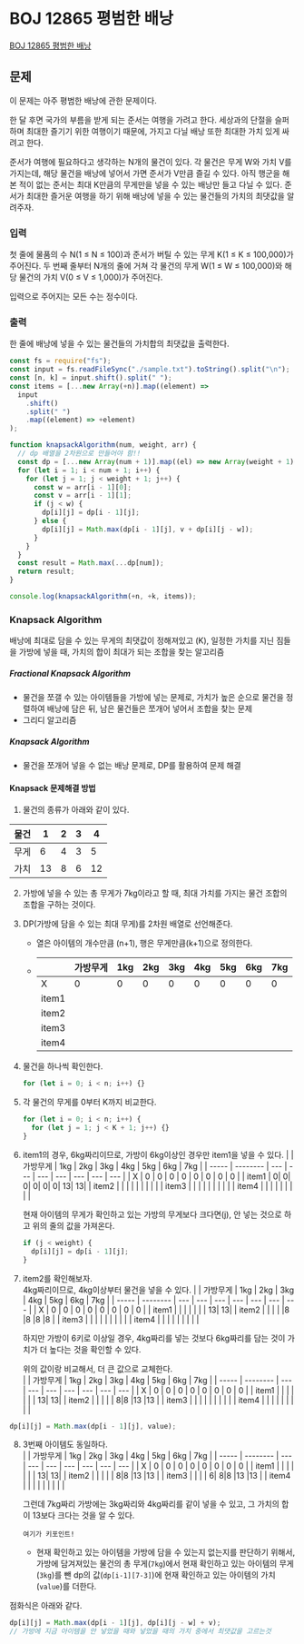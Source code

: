 # BOJ 12865 평범한 배낭

[BOJ 12865 평범한 배낭](https://www.acmicpc.net/problem/12865)

## 문제

이 문제는 아주 평범한 배낭에 관한 문제이다.

한 달 후면 국가의 부름을 받게 되는 준서는 여행을 가려고 한다. 세상과의 단절을 슬퍼하며 최대한 즐기기 위한 여행이기 때문에, 가지고 다닐 배낭 또한 최대한 가치 있게 싸려고 한다.

준서가 여행에 필요하다고 생각하는 N개의 물건이 있다. 각 물건은 무게 W와 가치 V를 가지는데, 해당 물건을 배낭에 넣어서 가면 준서가 V만큼 즐길 수 있다. 아직 행군을 해본 적이 없는 준서는 최대 K만큼의 무게만을 넣을 수 있는 배낭만 들고 다닐 수 있다. 준서가 최대한 즐거운 여행을 하기 위해 배낭에 넣을 수 있는 물건들의 가치의 최댓값을 알려주자.

### 입력

첫 줄에 물품의 수 N(1 ≤ N ≤ 100)과 준서가 버틸 수 있는 무게 K(1 ≤ K ≤ 100,000)가 주어진다. 두 번째 줄부터 N개의 줄에 거쳐 각 물건의 무게 W(1 ≤ W ≤ 100,000)와 해당 물건의 가치 V(0 ≤ V ≤ 1,000)가 주어진다.

입력으로 주어지는 모든 수는 정수이다.

### 출력

한 줄에 배낭에 넣을 수 있는 물건들의 가치합의 최댓값을 출력한다.

```js
const fs = require("fs");
const input = fs.readFileSync("./sample.txt").toString().split("\n");
const [n, k] = input.shift().split(" ");
const items = [...new Array(+n)].map((element) =>
  input
    .shift()
    .split(" ")
    .map((element) => +element)
);

function knapsackAlgorithm(num, weight, arr) {
  // dp 배열을 2차원으로 만들어야 함!!
  const dp = [...new Array(num + 1)].map((el) => new Array(weight + 1).fill(0));
  for (let i = 1; i < num + 1; i++) {
    for (let j = 1; j < weight + 1; j++) {
      const w = arr[i - 1][0];
      const v = arr[i - 1][1];
      if (j < w) {
        dp[i][j] = dp[i - 1][j];
      } else {
        dp[i][j] = Math.max(dp[i - 1][j], v + dp[i][j - w]);
      }
    }
  }
  const result = Math.max(...dp[num]);
  return result;
}

console.log(knapsackAlgorithm(+n, +k, items));
```

### Knapsack Algorithm

배낭에 최대로 담을 수 있는 무게의 최댓값이 정해져있고 (K), 일정한 가치를 지닌 짐들을 가방에 넣을 때, 가치의 합이 최대가 되는 조합을 찾는 알고리즘

##### Fractional Knapsack Algorithm

- 물건을 쪼갤 수 있는 아이템들을 가방에 넣는 문제로, 가치가 높은 순으로 물건을 정렬하여 배낭에 담은 뒤, 남은 물건들은 쪼개어 넣어서 조합을 찾는 문제
- 그리디 알고리즘

##### Knapsack Algorithm

- 물건을 쪼개어 넣을 수 없는 배낭 문제로, DP를 활용하여 문제 해결

#### Knapsack 문제해결 방법

1. 물건의 종류가 아래와 같이 있다.

| 물건 | 1   | 2   | 3   | 4   |
| ---- | --- | --- | --- | --- |
| 무게 | 6   | 4   | 3   | 5   |
| 가치 | 13  | 8   | 6   | 12  |

2.  가방에 넣을 수 있는 총 무게가 7kg이라고 할 때, 최대 가치를 가지는 물건 조합의 조합을 구하는 것이다.
3.  DP(가방에 담을 수 있는 최대 무게)를 2차원 배열로 선언해준다.

    - 열은 아이템의 개수만큼 (n+1), 행은 무게만큼(k+1)으로 정의한다.
    - |       | 가방무게 | 1kg | 2kg | 3kg | 4kg | 5kg | 6kg | 7kg |
      | ----- | -------- | --- | --- | --- | --- | --- | --- | --- |
      | X     | 0        | 0   | 0   | 0   | 0   | 0   | 0   | 0   |
      | item1 |          |     |     |     |     |     |     |     |
      | item2 |          |     |     |     |     |     |     |     |
      | item3 |          |     |     |     |     |     |     |     |
      | item4 |          |     |     |     |     |     |     |     |

4.  물건을 하나씩 확인한다.

    ```js
    for (let i = 0; i < n; i++) {}
    ```

5.  각 물건의 무게를 0부터 K까지 비교한다.

    ```js
    for (let i = 0; i < n; i++) {
      for (let j = 1; j < K + 1; j++) {}
    }
    ```

6.  item1의 경우, 6kg짜리이므로, 가방이 6kg이상인 경우만 item1을 넣을 수 있다.
    | | 가방무게 | 1kg | 2kg | 3kg | 4kg | 5kg | 6kg | 7kg |
    | ----- | -------- | --- | --- | --- | --- | --- | --- | --- |
    | X | 0 | 0 | 0 | 0 | 0 | 0 | 0 | 0 |
    | item1 | 0| 0| 0| 0| 0| 0| 13| 13|
    | item2 | | | | | | | | |
    | item3 | | | | | | | | |
    | item4 | | | | | | | | |

    현재 아이템의 무게가 확인하고 있는 가방의 무게보다 크다면(j), 안 넣는 것으로 하고 위의 줄의 값을 가져온다.

    ```js
    if (j < weight) {
      dp[i][j] = dp[i - 1][j];
    }
    ```

7.  item2를 확인해보자.  
     4kg짜리이므로, 4kg이상부터 물건을 넣을 수 있다.
    | | 가방무게 | 1kg | 2kg | 3kg | 4kg | 5kg | 6kg | 7kg |
    | ----- | -------- | --- | --- | --- | --- | --- | --- | --- |
    | X | 0 | 0 | 0 | 0 | 0 | 0 | 0 | 0 |
    | item1 | | | | | | | 13| 13|
    | item2 | | | | |8 |8 |8 |8 |
    | item3 | | | | | | | | |
    | item4 | | | | | | | | |

    하지만 가방이 6키로 이상일 경우, 4kg짜리를 넣는 것보다 6kg짜리를 담는 것이 가치가 더 높다는 것을 확인할 수 있다.

    위의 값이랑 비교해서, 더 큰 값으로 교체한다.  
     | | 가방무게 | 1kg | 2kg | 3kg | 4kg | 5kg | 6kg | 7kg |
    | ----- | -------- | --- | --- | --- | --- | --- | --- | --- |
    | X | 0 | 0 | 0 | 0 | 0 | 0 | 0 | 0 |
    | item1 | | | | | | | 13| 13|
    | item2 | | | | | 8|8 |13 |13 |
    | item3 | | | | | | | | |
    | item4 | | | | | | | | |

```js
dp[i][j] = Math.max(dp[i - 1][j], value);
```

8. 3번째 아이템도 동일하다.  
    | | 가방무게 | 1kg | 2kg | 3kg | 4kg | 5kg | 6kg | 7kg |
   | ----- | -------- | --- | --- | --- | --- | --- | --- | --- |
   | X | 0 | 0 | 0 | 0 | 0 | 0 | 0 | 0 |
   | item1 | | | | | | | 13| 13|
   | item2 | | | | | 8|8 |13 |13 |
   | item3 | | | | 6| 8|8 |13 |13 |
   | item4 | | | | | | | | |

   그런데 7kg짜리 가방에는 3kg짜리와 4kg짜리를 같이 넣을 수 있고, 그 가치의 합이 13보다 크다는 것을 알 수 있다.

   `여기가 키포인트!`

   - 현재 확인하고 있는 아이템을 가방에 담을 수 있는지 없는지를 판단하기 위해서, 가방에 담겨져있는 물건의 총 무게(`7kg`)에서 현재 확인하고 있는 아이템의 무게(`3kg`)를 뺀 dp의 값(`dp[i-1][7-3]`)에 현재 확인하고 있는 아이템의 가치(`value`)를 더한다.

점화식은 아래와 같다.

```js
dp[i][j] = Math.max(dp[i - 1][j], dp[i][j - w] + v);
// 가방에 지금 아이템을 안 넣었을 때와 넣었을 때의 가치 중에서 최댓값을 고르는것
```
